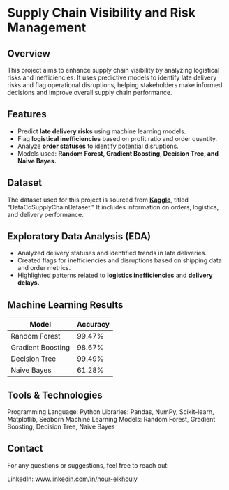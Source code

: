 # **Supply Chain Visibility and Risk Management**

## **Overview**
This project aims to enhance supply chain visibility by analyzing logistical risks and inefficiencies. It uses predictive models to identify late delivery risks and flag operational disruptions, helping stakeholders make informed decisions and improve overall supply chain performance.

## **Features**
- Predict **late delivery risks** using machine learning models.
- Flag **logistical inefficiencies** based on profit ratio and order quantity.
- Analyze **order statuses** to identify potential disruptions.
- Models used: **Random Forest, Gradient Boosting, Decision Tree, and Naive Bayes.**

## **Dataset**
The dataset used for this project is sourced from **[Kaggle](https://www.kaggle.com)**, titled "DataCoSupplyChainDataset." It includes information on orders, logistics, and delivery performance.

## **Exploratory Data Analysis (EDA)**
- Analyzed delivery statuses and identified trends in late deliveries.
- Created flags for inefficiencies and disruptions based on shipping data and order metrics.
- Highlighted patterns related to **logistics inefficiencies** and **delivery delays.**

## **Machine Learning Results**
| Model              | Accuracy  |
|---------------------|-----------|
| Random Forest       | 99.47%    |
| Gradient Boosting   | 98.67%    |
| Decision Tree       | 99.49%    |
| Naive Bayes         | 61.28%    |

## Tools & Technologies
Programming Language: Python
Libraries: Pandas, NumPy, Scikit-learn, Matplotlib, Seaborn
Machine Learning Models: Random Forest, Gradient Boosting, Decision Tree, Naive Bayes

## Contact
For any questions or suggestions, feel free to reach out:

LinkedIn: www.linkedin.com/in/nour-elkhouly
